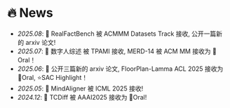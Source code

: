 # 🔥 News
- *2025.08*: 🎉 RealFactBench 被 ACMMM Datasets Track 接收, 公开一篇新的 arxiv 论文!
- *2025.07*: 🎉 数字人综述 被 TPAMI 接收, MERD-14 被 ACM MM 接收为 👑Oral！
- *2025.06*: 🎉 公开三篇新的 arxiv 论文, FloorPlan-Lamma ACL 2025 接收为 👑Oral, ⭐SAC Highlight！
- *2025.05*: 🎉 MindAligner 被 ICML 2025 接收!
- *2024.12*: 🎉 TCDiff 被 AAAI2025 接收为 👑Oral!


<!--
- *2024.04*: 🎉 两篇论文发表于 ICASSP 2024 (1 👑Oral, 1 Poster)!
-->
